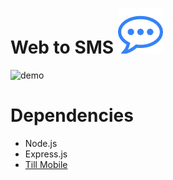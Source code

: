 # Web to SMS ![comment](https://raw.githubusercontent.com/carlcorder/web-to-sms/master/img/comment.png)

![demo](https://media.giphy.com/media/nKMmap2QGxf0mKCCvy/giphy.gif)

# Dependencies

* Node.js
* Express.js
* [Till Mobile](https://tillmobile.com/)
